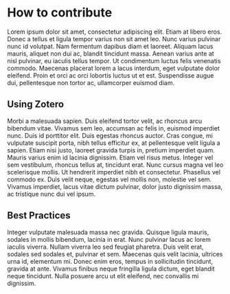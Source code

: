 # How to contribute

Lorem ipsum dolor sit amet, consectetur adipiscing elit. Etiam at libero eros. Donec a tellus et ligula tempor varius non sit amet leo. Nunc varius pulvinar nunc id volutpat. Nam fermentum dapibus diam et laoreet. Aliquam lacus mauris, aliquet non dui ac, blandit tincidunt massa. Aenean varius ante at nisl pulvinar, eu iaculis tellus tempor. Ut condimentum luctus felis venenatis commodo. Maecenas placerat lorem a lacus interdum, eget vulputate dolor eleifend. Proin et orci ac orci lobortis luctus ut et est. Suspendisse augue dui, pellentesque non tortor ac, ullamcorper euismod diam.

## Using Zotero

Morbi a malesuada sapien. Duis eleifend tortor velit, ac rhoncus arcu bibendum vitae. Vivamus sem leo, accumsan ac felis in, euismod imperdiet nunc. Duis id porttitor elit. Duis egestas rhoncus auctor. Cras congue, mi vulputate suscipit porta, nibh tellus efficitur ex, at pellentesque velit ligula a sapien. Etiam nisi justo, laoreet gravida turpis in, pretium imperdiet quam. Mauris varius enim id lacinia dignissim. Etiam vel risus metus. Integer vel sem vestibulum, rhoncus tellus at, tincidunt erat. Nunc cursus magna vel leo scelerisque mollis. Ut hendrerit imperdiet nibh et consectetur. Phasellus vel commodo ex. Duis velit neque, egestas vel mollis non, molestie vel sem. Vivamus imperdiet, lacus vitae dictum pulvinar, dolor justo dignissim massa, ac tristique nunc dui vel ipsum.

## Best Practices

Integer vulputate malesuada massa nec gravida. Quisque ligula mauris, sodales in mollis bibendum, lacinia in erat. Nunc pulvinar lacus ac lorem iaculis viverra. Nullam viverra leo sed feugiat pharetra. Duis velit erat, sodales sed sodales et, pulvinar et sem. Maecenas quis velit lacinia, ultrices urna id, elementum mi. Donec enim eros, tempus in sollicitudin tincidunt, gravida at ante. Vivamus finibus neque fringilla ligula dictum, eget blandit neque tincidunt. Nulla posuere arcu ut elit eleifend, nec convallis mi dignissim.